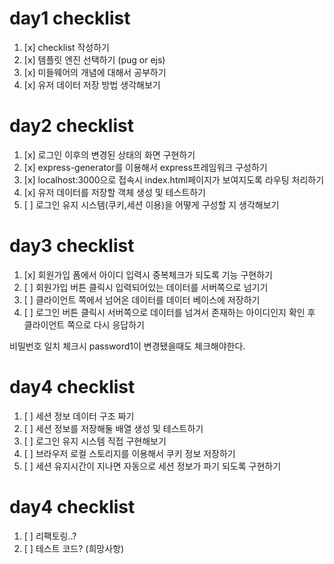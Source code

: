 # day1 checklist
1. [x] checklist 작성하기
2. [x] 템플릿 엔진 선택하기 (pug or ejs)
3. [x] 미들웨어의 개념에 대해서 공부하기
4. [x] 유저 데이터 저장 방법 생각해보기

# day2 checklist
1. [x] 로그인 이후의 변경된 상태의 화면 구현하기
2. [x] express-generator를 이용해서 express프레임워크 구성하기
3. [x] localhost:3000으로 접속시 index.html페이지가 보여지도록 라우팅 처리하기
4. [x] 유저 데이터를 저장할 객체 생성 및 테스트하기
5. [ ] 로그인 유지 시스템(쿠키,세션 이용)을 어떻게 구성할 지 생각해보기

# day3 checklist
1. [x] 회원가입 폼에서 아이디 입력시 중복체크가 되도록 기능 구현하기
2. [ ] 회원가입 버튼 클릭시 입력되어있는 데이터를 서버쪽으로 넘기기
3. [ ] 클라이언트 쪽에서 넘어온 데이터를 데이터 베이스에 저장하기
4. [ ] 로그인 버튼 클릭시 서버쪽으로 데이터를 넘겨서 존재하는 아이디인지 확인 후 클라이언트 쪽으로 다시 응답하기

비밀번호 일치 체크시 password1이 변경됐을때도 체크해야한다.

# day4 checklist
1. [ ] 세션 정보 데이터 구조 짜기
2. [ ] 세션 정보를 저장해둘 배열 생성 및 테스트하기
3. [ ] 로그인 유지 시스템 직접 구현해보기
4. [ ] 브라우저 로컬 스토리지를 이용해서 쿠키 정보 저장하기
5. [ ] 세션 유지시간이 지나면 자동으로 세션 정보가 파기 되도록 구현하기

# day4 checklist
1. [ ] 리팩토링..?
2. [ ] 테스트 코드? (희망사항)